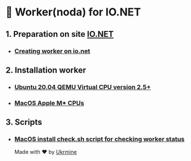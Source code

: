 # :checkered_flag: Worker(noda) for IO.NET 

## 1. Preparation on site <a href="https://cloud.io.net/worker/devices/" target="_blank">IO.NET</a>

* ### [Creating worker on io.net](Preparation_ionet_EN.md)

## 2. Installation worker
* ### [Ubuntu 20.04 QEMU Virtual CPU version 2.5+](Install_linux_EN.md)
* ### [MacOS Apple M* CPUs](Install_mac_EN.md)

## 3. Scripts
* ### [MacOS install check.sh script for checking worker status](check_mac_EN.md)
  
  Made with :heart: by <a href="https://github.com/ukrmine" target="_blank">Ukrmine</a>


